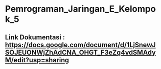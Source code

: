 # Pemrograman_Jaringan_E_Kelompok_5

## Link Dokumentasi : https://docs.google.com/document/d/1LjSnewJSOJEUONWjZhAdCNA_OHGT_F3eZq4vdSMAdyM/edit?usp=sharing
